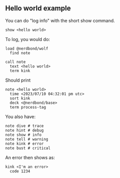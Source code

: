 ## Hello world example

You can do "log info" with the short show command.

    show <hello world>

To log, you would do:

    load @nerdbond/wolf
      find note

    call note
      text <hello world>
      term kink

Should print

    note <hello world>
      time <2023/07/10 04:32:01 pm utc>
      sort kink
      deck <@nerdbond/base>
      term process-tag

You also have:

    note dive # trace
    note hint # debug
    note show # info
    note tell # warning
    note kink # error
    note bust # critical

An error then shows as:

    kink <I'm an error>
      code 1234
